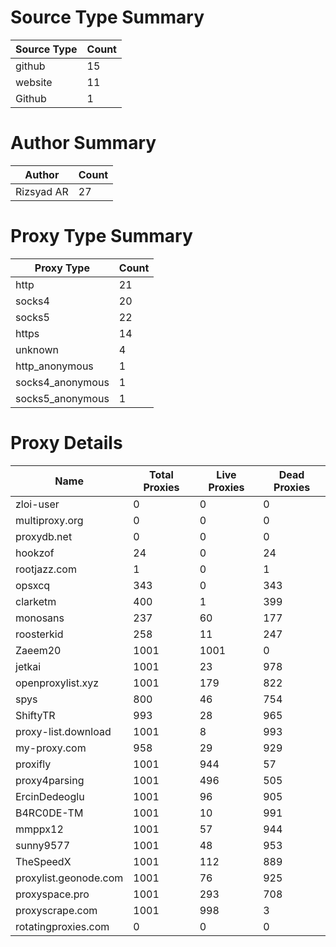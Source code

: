 # Source Type Summary

| Source Type | Count |
|-------------|-------|
| github | 15 |
| website | 11 |
| Github | 1 |


# Author Summary

| Author | Count |
|--------|-------|
| Rizsyad AR | 27 |


# Proxy Type Summary

| Proxy Type | Count |
|------------|-------|
| http | 21 |
| socks4 | 20 |
| socks5 | 22 |
| https | 14 |
| unknown | 4 |
| http_anonymous | 1 |
| socks4_anonymous | 1 |
| socks5_anonymous | 1 |


# Proxy Details

| Name | Total Proxies | Live Proxies | Dead Proxies |
|------|---------------|--------------|---------------|
| zloi-user | 0 | 0 | 0 |
| multiproxy.org | 0 | 0 | 0 |
| proxydb.net | 0 | 0 | 0 |
| hookzof | 24 | 0 | 24 |
| rootjazz.com | 1 | 0 | 1 |
| opsxcq | 343 | 0 | 343 |
| clarketm | 400 | 1 | 399 |
| monosans | 237 | 60 | 177 |
| roosterkid | 258 | 11 | 247 |
| Zaeem20 | 1001 | 1001 | 0 |
| jetkai | 1001 | 23 | 978 |
| openproxylist.xyz | 1001 | 179 | 822 |
| spys | 800 | 46 | 754 |
| ShiftyTR | 993 | 28 | 965 |
| proxy-list.download | 1001 | 8 | 993 |
| my-proxy.com | 958 | 29 | 929 |
| proxifly | 1001 | 944 | 57 |
| proxy4parsing | 1001 | 496 | 505 |
| ErcinDedeoglu | 1001 | 96 | 905 |
| B4RC0DE-TM | 1001 | 10 | 991 |
| mmppx12 | 1001 | 57 | 944 |
| sunny9577 | 1001 | 48 | 953 |
| TheSpeedX | 1001 | 112 | 889 |
| proxylist.geonode.com | 1001 | 76 | 925 |
| proxyspace.pro | 1001 | 293 | 708 |
| proxyscrape.com | 1001 | 998 | 3 |
| rotatingproxies.com | 0 | 0 | 0 |
